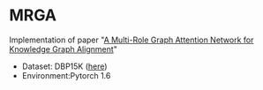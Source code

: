 # MRGA

Implementation of paper "[A Multi-Role Graph Attention Network for Knowledge Graph Alignment](https://ieeexplore.ieee.org/document/9533889)"

* Dataset: DBP15K ([here](https://paperswithcode.com/sota/entity-alignment-on-dbp15k-ja-en))
* Environment:Pytorch 1.6
